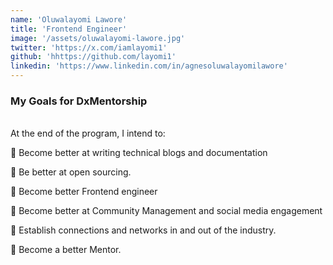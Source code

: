 ```yaml
---
name: 'Oluwalayomi Lawore'
title: 'Frontend Engineer'
image: '/assets/oluwalayomi-lawore.jpg'
twitter: 'https://x.com/iamlayomi1'
github: 'hhttps://github.com/layomi1'
linkedin: 'https://www.linkedin.com/in/agnesoluwalayomilawore'
---
```


<div>
<h3>My Goals for DxMentorship</h3> <br/>
 At the end of the program, I intend to: <br/>

📌 Become better at writing technical blogs and documentation <br/>

📌 Be better at open sourcing. <br/>

📌 Become better Frontend engineer <br/>

📌 Become better at Community Management and social media engagement<br/>

📌 Establish connections and networks in and out of the industry. <br/>

📌 Become a better Mentor.

</div>
